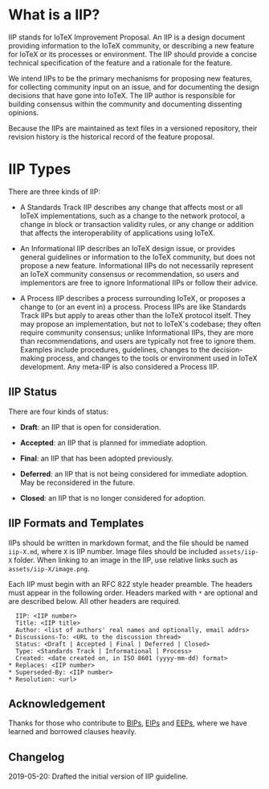 # What is a IIP?

IIP stands for IoTeX Improvement Proposal. An IIP is a design document providing information to the IoTeX community, or
describing a new feature for IoTeX or its processes or environment. The IIP should provide a concise technical
specification of the feature and a rationale for the feature.

We intend IIPs to be the primary mechanisms for proposing new features, for collecting community input on an issue, and
for documenting the design decisions that have gone into IoTeX. The IIP author is responsible for building consensus
within the community and documenting dissenting opinions.

Because the IIPs are maintained as text files in a versioned repository, their revision history is the historical record
of the feature proposal.

# IIP Types

There are three kinds of IIP:

- A Standards Track IIP describes any change that affects most or all IoTeX implementations, such as a change to the
network protocol, a change in block or transaction validity rules, or any change or addition that affects the
interoperability of applications using IoTeX.

- An Informational IIP describes an IoTeX design issue, or provides general guidelines or information to the IoTeX
community, but does not propose a new feature. Informational IIPs do not necessarily represent an IoTeX community
consensus or recommendation, so users and implementors are free to ignore Informational IIPs or follow their advice.

- A Process IIP describes a process surrounding IoTeX, or proposes a change to (or an event in) a process. Process IIPs
are like Standards Track IIPs but apply to areas other than the IoTeX protocol itself. They may propose an
implementation, but not to IoTeX's codebase; they often require community consensus; unlike Informational IIPs, they are
more than recommendations, and users are typically not free to ignore them. Examples include procedures, guidelines,
changes to the decision-making process, and changes to the tools or environment used in IoTeX development. Any meta-IIP
is also considered a Process IIP.

## IIP Status

There are four kinds of status:

- **Draft**: an IIP that is open for consideration.

- **Accepted**: an IIP that is planned for immediate adoption.

- **Final**: an IIP that has been adopted previously.
 
- **Deferred**: an IIP that is not being considered for immediate adoption. May be reconsidered in the future.

- **Closed**: an IIP that is no longer considered for adoption.

## IIP Formats and Templates

IIPs should be written in markdown format, and the file should be named `iip-X.md`, where `X` is IIP number. Image files
should be included `assets/iip-X` folder. When linking to an image in the IIP, use relative links such as
`assets/iip-X/image.png`.

Each IIP must begin with an RFC 822 style header preamble. The headers must appear in the following order. Headers
marked with `*` are optional and are described below. All other headers are required.
 
```
  IIP: <IIP number>
  Title: <IIP title>
  Author: <list of authors' real names and optionally, email addrs>
* Discussions-To: <URL to the discussion thread>
  Status: <Draft | Accepted | Final | Deferred | Closed>
  Type: <Standards Track | Informational | Process>
  Created: <date created on, in ISO 8601 (yyyy-mm-dd) format>
* Replaces: <IIP number>
* Superseded-By: <IIP number>
* Resolution: <url>
```

## Acknowledgement

Thanks for those who contribute to [BIPs](https://github.com/bitcoin/bips), [EIPs](https://github.com/ethereum/EIPs)
and [EEPs](https://eeps.io/), where we have learned and borrowed clauses heavily.

## Changelog

2019-05-20: Drafted the initial version of IIP guideline.